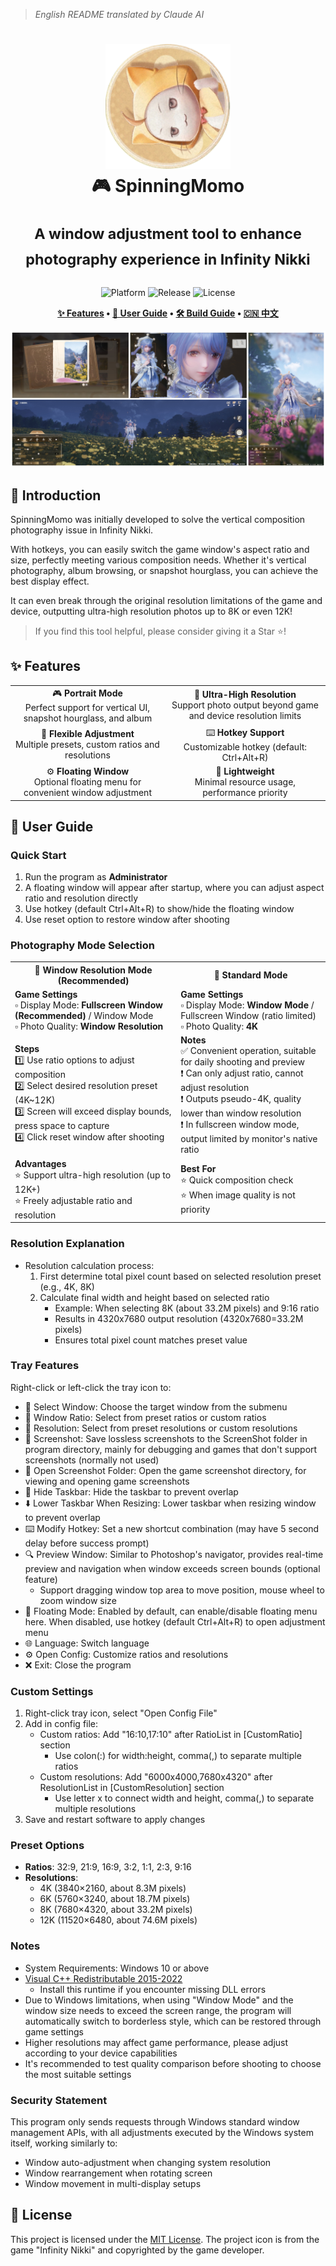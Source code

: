 > *English README translated by Claude AI*
<div align="center">
  <h1>
    <img src="./public/logo.png" width="200" alt="SpinningMomo Logo">
    <br/>
    🎮 SpinningMomo
    <br/><br/>
    <sup>A window adjustment tool to enhance photography experience in Infinity Nikki</sup>
    <br/>
  </h1>

  <p>
    <img alt="Platform" src="https://img.shields.io/badge/platform-Windows-blue?style=flat-square" />
    <img alt="Release" src="https://img.shields.io/github/v/release/ChanIok/SpinningMomo?style=flat-square&color=brightgreen" />
    <img alt="License" src="https://img.shields.io/badge/license-MIT-orange?style=flat-square" />
  </p>

  <p>
    <b>
      <a href="#-features">✨ Features</a> •
      <a href="#-user-guide">🚀 User Guide</a> •
      <a href="#️-build-guide">🛠️ Build Guide</a> •
      <a href="../README.md">🇨🇳 中文</a>
    </b>
  </p>

  <img src="./public/README.jpg" alt="Screenshot" >
</div>

## 🎯 Introduction

SpinningMomo was initially developed to solve the vertical composition photography issue in Infinity Nikki.

With hotkeys, you can easily switch the game window's aspect ratio and size, perfectly meeting various composition needs. Whether it's vertical photography, album browsing, or snapshot hourglass, you can achieve the best display effect.

It can even break through the original resolution limitations of the game and device, outputting ultra-high resolution photos up to 8K or even 12K!

> If you find this tool helpful, please consider giving it a Star ⭐!

## ✨ Features

<div align="center">
  <table>
    <tr>
      <td align="center">🎮 <b>Portrait Mode</b><br/>Perfect support for vertical UI, snapshot hourglass, and album</td>
      <td align="center">📸 <b>Ultra-High Resolution</b><br/>Support photo output beyond game and device resolution limits</td>
    </tr>
    <tr>
      <td align="center">📐 <b>Flexible Adjustment</b><br/>Multiple presets, custom ratios and resolutions</td>
      <td align="center">⌨️ <b>Hotkey Support</b><br/>Customizable hotkey (default: Ctrl+Alt+R)</td>
    </tr>
    <tr>
      <td align="center">⚙️ <b>Floating Window</b><br/>Optional floating menu for convenient window adjustment</td>
      <td align="center">🚀 <b>Lightweight</b><br/>Minimal resource usage, performance priority</td>
    </tr>
  </table>
</div>

## 📖 User Guide

### Quick Start

1. Run the program as **Administrator**
2. A floating window will appear after startup, where you can adjust aspect ratio and resolution directly
3. Use hotkey (default Ctrl+Alt+R) to show/hide the floating window
4. Use reset option to restore window after shooting

### Photography Mode Selection

<div align="center">
  <table>
    <tr>
      <th align="center">📸 Window Resolution Mode (Recommended)</th>
      <th align="center">🎯 Standard Mode</th>
    </tr>
    <tr>
      <td>
        <b>Game Settings</b><br/>
        ▫️ Display Mode: <b>Fullscreen Window (Recommended)</b> / Window Mode<br/>
        ▫️ Photo Quality: <b>Window Resolution</b>
      </td>
      <td>
        <b>Game Settings</b><br/>
        ▫️ Display Mode: <b>Window Mode</b> / Fullscreen Window (ratio limited)<br/>
        ▫️ Photo Quality: <b>4K</b>
      </td>
    </tr>
    <tr>
      <td>
        <b>Steps</b><br/>
        1️⃣ Use ratio options to adjust composition<br/>
        2️⃣ Select desired resolution preset (4K~12K)<br/>
        3️⃣ Screen will exceed display bounds, press space to capture<br/>
        4️⃣ Click reset window after shooting
      </td>
      <td>
        <b>Notes</b><br/>
        ✅ Convenient operation, suitable for daily shooting and preview<br/>
        ❗ Can only adjust ratio, cannot adjust resolution<br/>
        ❗ Outputs pseudo-4K, quality lower than window resolution<br/>
        ❗ In fullscreen window mode, output limited by monitor's native ratio
      </td>
    </tr>
    <tr>
      <td>
        <b>Advantages</b><br/>
        ⭐ Support ultra-high resolution (up to 12K+)<br/>
        ⭐ Freely adjustable ratio and resolution
      </td>
      <td>
        <b>Best For</b><br/>
        ⭐ Quick composition check<br/>
        ⭐ When image quality is not priority<br/>
      </td>
    </tr>
  </table>
</div>

### Resolution Explanation
- Resolution calculation process:
  1. First determine total pixel count based on selected resolution preset (e.g., 4K, 8K)
  2. Calculate final width and height based on selected ratio
     - Example: When selecting 8K (about 33.2M pixels) and 9:16 ratio
     - Results in 4320x7680 output resolution (4320x7680=33.2M pixels)
     - Ensures total pixel count matches preset value

### Tray Features

Right-click or left-click the tray icon to:

- 🎯 Select Window: Choose the target window from the submenu
- 📐 Window Ratio: Select from preset ratios or custom ratios 
- 📏 Resolution: Select from preset resolutions or custom resolutions
- 📍 Screenshot: Save lossless screenshots to the ScreenShot folder in program directory, mainly for debugging and games that don't support screenshots (normally not used)
- 📂 Open Screenshot Folder: Open the game screenshot directory, for viewing and opening game screenshots
- 🔽 Hide Taskbar: Hide the taskbar to prevent overlap
- ⬇️ Lower Taskbar When Resizing: Lower taskbar when resizing window to prevent overlap
- ⌨️ Modify Hotkey: Set a new shortcut combination (may have 5 second delay before success prompt)
- 🔍 Preview Window: Similar to Photoshop's navigator, provides real-time preview and navigation when window exceeds screen bounds (optional feature)
  - Support dragging window top area to move position, mouse wheel to zoom window size
- 📱 Floating Mode: Enabled by default, can enable/disable floating menu here. When disabled, use hotkey (default Ctrl+Alt+R) to open adjustment menu
- 🌐 Language: Switch language
- ⚙️ Open Config: Customize ratios and resolutions
- ❌ Exit: Close the program

### Custom Settings

1. Right-click tray icon, select "Open Config File"
2. Add in config file:
   - Custom ratios: Add "16:10,17:10" after RatioList in [CustomRatio] section
     - Use colon(:) for width:height, comma(,) to separate multiple ratios
   - Custom resolutions: Add "6000x4000,7680x4320" after ResolutionList in [CustomResolution] section
     - Use letter x to connect width and height, comma(,) to separate multiple resolutions
3. Save and restart software to apply changes

### Preset Options

- **Ratios**: 32:9, 21:9, 16:9, 3:2, 1:1, 2:3, 9:16
- **Resolutions**:
  - 4K (3840×2160, about 8.3M pixels)
  - 6K (5760×3240, about 18.7M pixels)
  - 8K (7680×4320, about 33.2M pixels)
  - 12K (11520×6480, about 74.6M pixels)

### Notes

- System Requirements: Windows 10 or above
- [Visual C++ Redistributable 2015-2022](https://aka.ms/vs/17/release/vc_redist.x64.exe)
  - Install this runtime if you encounter missing DLL errors
- Due to Windows limitations, when using "Window Mode" and the window size needs to exceed the screen range, the program will automatically switch to borderless style, which can be restored through game settings
- Higher resolutions may affect game performance, please adjust according to your device capabilities
- It's recommended to test quality comparison before shooting to choose the most suitable settings

### Security Statement

This program only sends requests through Windows standard window management APIs, with all adjustments executed by the Windows system itself, working similarly to:
- Window auto-adjustment when changing system resolution
- Window rearrangement when rotating screen
- Window movement in multi-display setups

## 📄 License

This project is licensed under the [MIT License](../LICENSE). The project icon is from the game "Infinity Nikki" and copyrighted by the game developer.